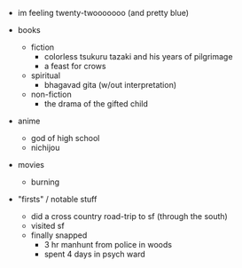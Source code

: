 - im feeling twenty-twooooooo (and pretty blue)

- books
  - fiction
    - colorless tsukuru tazaki and his years of pilgrimage
    - a feast for crows
  - spiritual
    - bhagavad gita (w/out interpretation)
  - non-fiction
    - the drama of the gifted child

- anime
  - god of high school
  - nichijou

- movies
  - burning

- "firsts" / notable stuff
  - did a cross country road-trip to sf (through the south)
  - visited sf
  - finally snapped
    - 3 hr manhunt from police in woods
    - spent 4 days in psych ward

